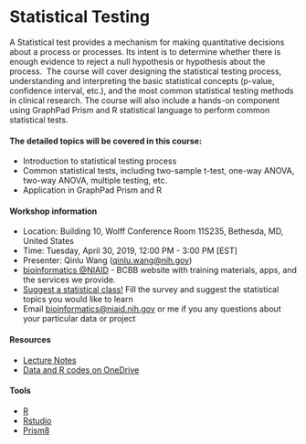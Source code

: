 # Statistical Testing
A Statistical test provides a mechanism for making quantitative decisions about a process or processes. Its intent is to determine whether there is enough evidence to reject a null hypothesis or hypothesis about the process.  The course will cover designing the statistical testing process, understanding and interpreting the basic statistical concepts (p-value, confidence interval, etc.), and the most common statistical testing methods in clinical research. The course will also include a hands-on component using GraphPad Prism and R statistical language to perform common statistical tests. 

#### The detailed topics will be covered in this course: 
- Introduction to statistical testing process 
- Common statistical tests, including two-sample t-test, one-way ANOVA, two-way ANOVA, multiple testing, etc. 
- Application in GraphPad Prism and R 

#### Workshop information
- Location: Building 10, Wolff Conference Room 11S235, Bethesda, MD, United States
- Time: Tuesday, April 30, 2019, 12:00 PM - 3:00 PM [EST]
- Presenter: Qinlu Wang (qinlu.wang@nih.gov)
- [bioinformatics @NIAID](https://bioinformatics.niaid.nih.gov/) - BCBB website with training materials, apps, and the services we provide.
- [Suggest a statistical class!](https://www.surveymonkey.com/r/N5KXX78) Fill the survey and suggest the statistical topics you would like to learn
- Email bioinformatics@niaid.nih.gov or me if you any questions about your particular data or project

#### Resources
- [Lecture Notes](https://nih-my.sharepoint.com/:f:/g/personal/wangq13_nih_gov/EhOYZz8AZKRAs1xocmpPaKwBPh37tuPUpRkkFWoS_a1Kyw?e=csLNHv)
- [Data and R codes on OneDrive](https://nih-my.sharepoint.com/:f:/g/personal/wangq13_nih_gov/EhOYZz8AZKRAs1xocmpPaKwBPh37tuPUpRkkFWoS_a1Kyw?e=csLNHv)

#### Tools
- [R](https://cran.cnr.berkeley.edu/)
- [Rstudio](https://www.rstudio.com/products/rstudio/download/)
- [Prism8](http://inside.niaid.nih.gov/topic/IT/support/software/Pages/prism.aspx)

  
